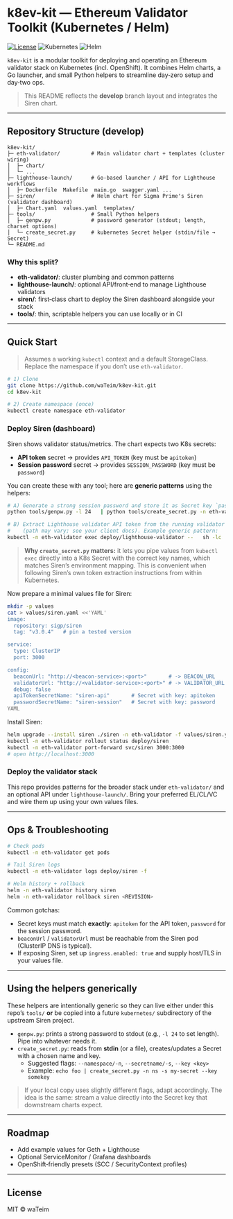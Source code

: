 # k8ev-kit — Ethereum Validator Toolkit (Kubernetes / Helm)

[![License](https://img.shields.io/badge/License-MIT-green.svg)](LICENSE)
![Kubernetes](https://img.shields.io/badge/Kubernetes-1.26%2B-blue)
![Helm](https://img.shields.io/badge/Helm-3.13%2B-blue)

`k8ev-kit` is a modular toolkit for deploying and operating an Ethereum validator
stack on Kubernetes (incl. OpenShift). It combines Helm charts, a Go launcher,
and small Python helpers to streamline day‑zero setup and day‑two ops.

> This README reflects the **develop** branch layout and integrates the Siren chart.

---

## Repository Structure (develop)

```
k8ev-kit/
├─ eth-validator/          # Main validator chart + templates (cluster wiring)
│  ├─ chart/
│  └─ ... 
├─ lighthouse-launch/      # Go-based launcher / API for Lighthouse workflows
│  ├─ Dockerfile  Makefile  main.go  swagger.yaml ...
├─ siren/                  # Helm chart for Sigma Prime's Siren (validator dashboard)
│  ├─ Chart.yaml  values.yaml  templates/
├─ tools/                  # Small Python helpers
│  ├─ genpw.py             # password generator (stdout; length, charset options)
│  └─ create_secret.py     # kubernetes Secret helper (stdin/file → Secret)
└─ README.md
```

### Why this split?
- **eth-validator/**: cluster plumbing and common patterns
- **lighthouse-launch/**: optional API/front‑end to manage Lighthouse validators
- **siren/**: first‑class chart to deploy the Siren dashboard alongside your stack
- **tools/**: thin, scriptable helpers you can use locally or in CI

---

## Quick Start

> Assumes a working `kubectl` context and a default StorageClass. Replace the
> namespace if you don’t use `eth-validator`.

```bash
# 1) Clone
git clone https://github.com/waTeim/k8ev-kit.git
cd k8ev-kit

# 2) Create namespace (once)
kubectl create namespace eth-validator
```

### Deploy Siren (dashboard)

Siren shows validator status/metrics. The chart expects two K8s secrets:

- **API token** secret → provides `API_TOKEN` (key must be `apitoken`)
- **Session password** secret → provides `SESSION_PASSWORD` (key must be `password`)

You can create these with any tool; here are **generic patterns** using the helpers:

```bash
# A) Generate a strong session password and store it as Secret key `password`
python tools/genpw.py -l 24   | python tools/create_secret.py -n eth-validator -s siren-session --key password

# B) Extract Lighthouse validator API token from the running validator pod
#    (path may vary; see your client docs). Example generic pattern:
kubectl -n eth-validator exec deploy/lighthouse-validator --   sh -lc 'cat "$HOME/.lighthouse/validators/api-token.txt"'   | python tools/create_secret.py -n eth-validator -s siren-api --key apitoken
```

> **Why `create_secret.py` matters:** it lets you pipe values from `kubectl exec`
> directly into a K8s Secret with the correct key names, which matches Siren’s
> environment mapping. This is convenient when following Siren’s own token
> extraction instructions from within Kubernetes.

Now prepare a minimal values file for Siren:

```bash
mkdir -p values
cat > values/siren.yaml <<'YAML'
image:
  repository: sigp/siren
  tag: "v3.0.4"   # pin a tested version

service:
  type: ClusterIP
  port: 3000

config:
  beaconUrl: "http://<beacon-service>:<port>"       # -> BEACON_URL
  validatorUrl: "http://<validator-service>:<port>" # -> VALIDATOR_URL
  debug: false
  apiTokenSecretName: "siren-api"       # Secret with key: apitoken
  passwordSecretName: "siren-session"   # Secret with key: password
YAML
```

Install Siren:
```bash
helm upgrade --install siren ./siren -n eth-validator -f values/siren.yaml
kubectl -n eth-validator rollout status deploy/siren
kubectl -n eth-validator port-forward svc/siren 3000:3000
# open http://localhost:3000
```

### Deploy the validator stack

This repo provides patterns for the broader stack under `eth-validator/` and
an optional API under `lighthouse-launch/`. Bring your preferred EL/CL/VC and
wire them up using your own values files.

---

## Ops & Troubleshooting

```bash
# Check pods
kubectl -n eth-validator get pods

# Tail Siren logs
kubectl -n eth-validator logs deploy/siren -f

# Helm history + rollback
helm -n eth-validator history siren
helm -n eth-validator rollback siren <REVISION>
```

Common gotchas:
- Secret keys must match **exactly**: `apitoken` for the API token, `password` for the session password.
- `beaconUrl` / `validatorUrl` must be reachable from the Siren pod (ClusterIP DNS is typical).
- If exposing Siren, set up `ingress.enabled: true` and supply host/TLS in your values file.

---

## Using the helpers generically

These helpers are intentionally generic so they can live either under this repo’s
`tools/` **or** be copied into a future `kubernetes/` subdirectory of the upstream
Siren project.

- `genpw.py`: prints a strong password to stdout (e.g., `-l 24` to set length). Pipe into whatever needs it.
- `create_secret.py`: reads from **stdin** (or a file), creates/updates a Secret with a chosen name and key.
  - Suggested flags: `--namespace/-n`, `--secretname/-s`, `--key <key>`
  - Example: `echo foo | create_secret.py -n ns -s my-secret --key somekey`

> If your local copy uses slightly different flags, adapt accordingly. The idea is
> the same: stream a value directly into the Secret key that downstream charts expect.

---

## Roadmap

- Add example values for Geth + Lighthouse
- Optional ServiceMonitor / Grafana dashboards
- OpenShift‑friendly presets (SCC / SecurityContext profiles)

---

## License

MIT © waTeim
